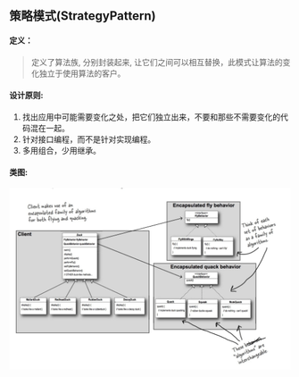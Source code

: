 ## 策略模式(StrategyPattern)

#### 定义：
> 定义了算法族, 分别封装起来, 让它们之间可以相互替换，此模式让算法的变化独立于使用算法的客户。

#### 设计原则:
1. 找出应用中可能需要变化之处，把它们独立出来，不要和那些不需要变化的代码混在一起。
2. 针对接口编程，而不是针对实现编程。
3. 多用组合，少用继承。

#### 类图:
![](images/Strategy.jpg)
